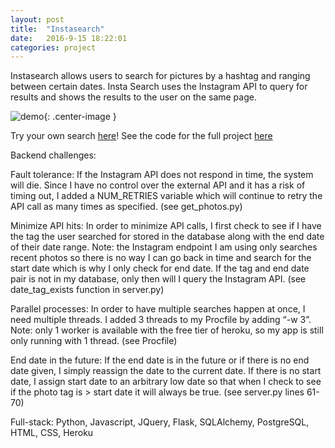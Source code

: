 ```yaml
---
layout: post
title:  "Instasearch"
date:   2016-9-15 18:22:01
categories: project
---
```

Instasearch allows users to search for pictures by a hashtag and ranging between certain dates. Insta Search uses the Instagram API to query for results and shows the results to the user on the same page.

<!-- ![App Screenshot Coffee]({{ site.url }}/images/instasearch_screenshot.png){: .center-image } -->
![demo](/images/lattegg.gif){: .center-image }

Try your own search  [here](https://insta-search-sarah.herokuapp.com/)!
See the code for the full project [here](https://github.com/sajafleming/insta_search)

Backend challenges:

Fault tolerance: If the Instagram API does not respond in time, the system will die. Since I have no control over the external API and it has a risk of timing out, I added a NUM_RETRIES variable which will continue to retry the API call as many times as specified. (see get_photos.py)

Minimize API hits: In order to minimize API calls, I first check to see if I have the tag the user searched for stored in the database along with the end date of their date range. Note: the Instagram endpoint I am using only searches recent photos so there is no way I can go back in time and search for the start date which is why I only check for end date. If the tag and end date pair is not in my database, only then will I query the Instagram API. (see date_tag_exists function in server.py)

Parallel processes: In order to have multiple searches happen at once, I need multiple threads. I added 3 threads to my Procfile by adding “-w 3”. Note: only 1 worker is available with the free tier of heroku, so my app is still only running with 1 thread. (see Procfile)

End date in the future: If the end date is in the future or if there is no end date given, I simply reassign the date to the current date. If there is no start date, I assign start date to an arbitrary low date so that when I check to see if the photo tag is > start date it will always be true. (see server.py lines 61-70)

Full-stack: Python, Javascript, JQuery, Flask, SQLAlchemy, PostgreSQL, HTML, CSS, Heroku